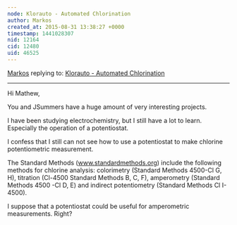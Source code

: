 ```yaml
---
node: Klorauto - Automated Chlorination
author: Markos
created_at: 2015-08-31 13:38:27 +0000
timestamp: 1441028307
nid: 12164
cid: 12480
uid: 46525
---
```




[Markos](../profile/Markos) replying to: [Klorauto - Automated Chlorination](../notes/Markos/08-24-2015/klorauto-automated-chlorination)

----
Hi Mathew,

You and JSummers have a huge amount of very interesting projects. 

I have been studying electrochemistry, but I still have a lot to learn. Especially the operation of a potentiostat.

I confess that I still can not see how to use a potentiostat to make chlorine potentiometric measurement.

The Standard Methods (www.standardmethods.org) include the following methods for chlorine analysis: colorimetry  (Standard Methods 4500-Cl G, H), titration (Cl-4500 Standard Methods B, C, F), amperometry (Standard Methods 4500 -Cl D, E) and indirect potentiometry (Standard Methods Cl I-4500).

I suppose that a potentiostat could be useful for amperometric measurements. Right?